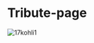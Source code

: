 # Tribute-page
![17kohli1](https://github.com/Tarunkale5/Tribute-page/assets/130835097/66d61b2c-5c5a-4947-ba2f-4f4e4cfc5bc3)
